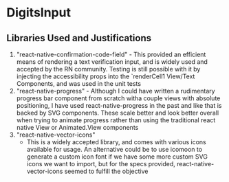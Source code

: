 # DigitsInput

## Libraries Used and Justifications
 
 1.  "react-native-confirmation-code-field"
    - This provided an efficient means of rendering a text verification input, and is widely used and accepted by the RN community. Testing is still possible with it by injecting the accessibility props into the `renderCell1 View/Text Components, and was used in the unit tests
 2.  "react-native-progress"
    - Although I could have written a rudimentary progress bar component from scratch witha couple views with absolute positioning, I have used react-native-progress in the past and like that is backed by SVG components. These scale better and look better overall when trying to animate progress rather than using the traditional react native View or Animated.View components
 3. "react-native-vector-icons"
    - This is a widely accepted library, and comes with various icons available for usage. An alternative could be to use icomoon to generate a custom icon font if we have some more custom SVG icons we want to import, but for the specs provided, react-native-vector-icons seemed to fulfill the objective